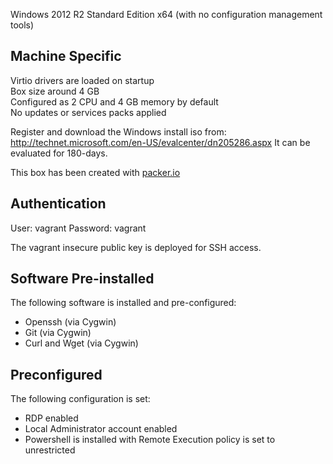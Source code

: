 Windows 2012 R2 Standard Edition x64 (with no configuration management tools)

Machine Specific
----------------

Virtio drivers are loaded on startup<br />
Box size around 4 GB <br/>
Configured as 2 CPU and 4 GB memory by default <br/>
No updates or services packs applied <br/>

Register and download the Windows install iso from:
http://technet.microsoft.com/en-US/evalcenter/dn205286.aspx It can be
evaluated for 180-days.

This box has been created with [packer.io](http://www.packer.io/)

Authentication
--------------
User: vagrant
Password: vagrant

The vagrant insecure public key is deployed for SSH access.

Software Pre-installed
----------------------
The following software is installed and pre-configured:

* Openssh (via Cygwin)
* Git (via Cygwin)
* Curl and Wget (via Cygwin)

Preconfigured
-------------
The following configuration is set:

* RDP enabled
* Local Administrator account enabled
* Powershell is installed with Remote Execution policy is set to unrestricted
